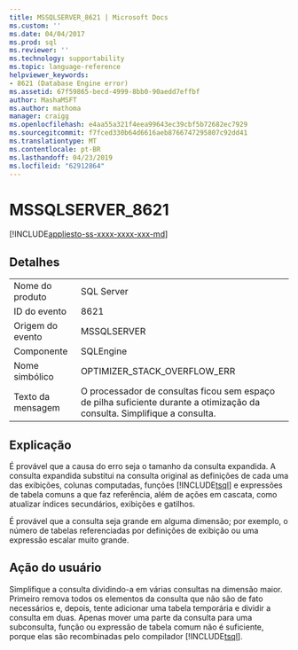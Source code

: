 ```yaml
---
title: MSSQLSERVER_8621 | Microsoft Docs
ms.custom: ''
ms.date: 04/04/2017
ms.prod: sql
ms.reviewer: ''
ms.technology: supportability
ms.topic: language-reference
helpviewer_keywords:
- 8621 (Database Engine error)
ms.assetid: 67f59865-becd-4999-8bb0-90aedd7effbf
author: MashaMSFT
ms.author: mathoma
manager: craigg
ms.openlocfilehash: e4aa55a321f4eea99643ec39cbf5b72682ec7929
ms.sourcegitcommit: f7fced330b64d6616aeb8766747295807c92dd41
ms.translationtype: MT
ms.contentlocale: pt-BR
ms.lasthandoff: 04/23/2019
ms.locfileid: "62912864"
---
```

# <a name="mssqlserver8621"></a>MSSQLSERVER_8621
[!INCLUDE[appliesto-ss-xxxx-xxxx-xxx-md](../../includes/appliesto-ss-xxxx-xxxx-xxx-md.md)]
  
## <a name="details"></a>Detalhes  
  
|||  
|-|-|  
|Nome do produto|SQL Server|  
|ID do evento|8621|  
|Origem do evento|MSSQLSERVER|  
|Componente|SQLEngine|  
|Nome simbólico|OPTIMIZER_STACK_OVERFLOW_ERR|  
|Texto da mensagem|O processador de consultas ficou sem espaço de pilha suficiente durante a otimização da consulta. Simplifique a consulta.|  
  
## <a name="explanation"></a>Explicação  
É provável que a causa do erro seja o tamanho da consulta expandida. A consulta expandida substitui na consulta original as definições de cada uma das exibições, colunas computadas, funções [!INCLUDE[tsql](../../includes/tsql-md.md)] e expressões de tabela comuns a que faz referência, além de ações em cascata, como atualizar índices secundários, exibições e gatilhos.  
  
É provável que a consulta seja grande em alguma dimensão; por exemplo, o número de tabelas referenciadas por definições de exibição ou uma expressão escalar muito grande.  
  
## <a name="user-action"></a>Ação do usuário  
Simplifique a consulta dividindo-a em várias consultas na dimensão maior. Primeiro remova todos os elementos da consulta que não são de fato necessários e, depois, tente adicionar uma tabela temporária e dividir a consulta em duas.  Apenas mover uma parte da consulta para uma subconsulta, função ou expressão de tabela comum não é suficiente, porque elas são recombinadas pelo compilador [!INCLUDE[tsql](../../includes/tsql-md.md)].  
  
